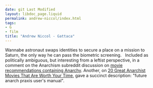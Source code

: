 ```yaml
---
date: git Last Modified
layout: libdoc_page.liquid
permalink: andrew-niccol/index.html
tags:
- G
- film
title: "Andrew Niccol - Gattaca"
---
```


Wannabe astronaut swaps identities to secure a place on a  mission to Saturn, the only way he can pass the biometric screening.
 
Included as politically ambiguous, but interesting from a  leftist perspective, in a comment on the Anarchism subreddit discussion on <a href="https://www.reddit.com/r/Anarchism/comments/1953qj/have_you_any_movie_recommendations_containing/"> movie recommendations containing Anarchy</a>. Another, on <a href="http://www.anarchistnews.org/content/20-great-anarchist-movies-are-worth-your-time"> 20 Great Anarchist Movies That Are Worth Your Time</a>, gave a succinct  description: "future anarch praxis user's manual".